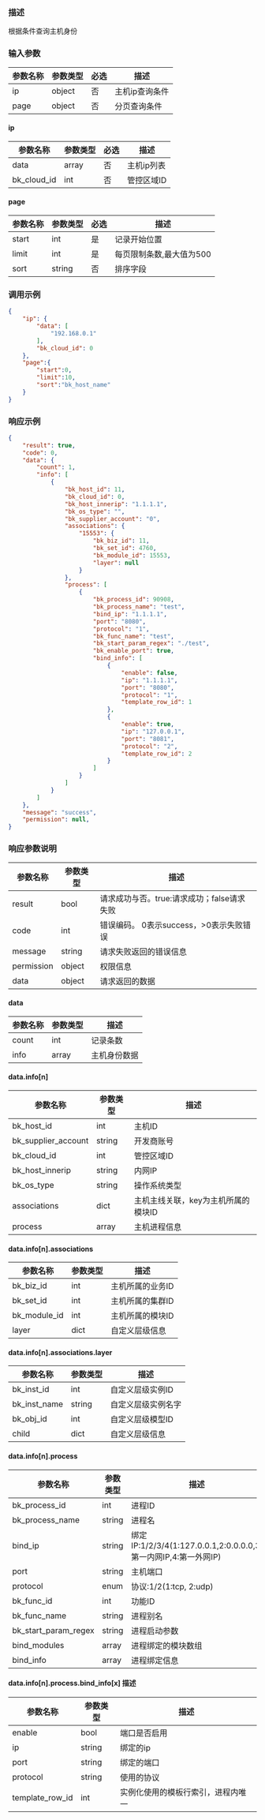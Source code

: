 ### 描述

根据条件查询主机身份

### 输入参数

| 参数名称 | 参数类型   | 必选 | 描述       |
|------|--------|----|----------|
| ip   | object | 否  | 主机ip查询条件 |
| page | object | 否  | 分页查询条件   |

#### ip

| 参数名称        | 参数类型  | 必选 | 描述     |
|-------------|-------|----|--------|
| data        | array | 否  | 主机ip列表 |
| bk_cloud_id | int   | 否  | 管控区域ID |

#### page

| 参数名称  | 参数类型   | 必选 | 描述             |
|-------|--------|----|----------------|
| start | int    | 是  | 记录开始位置         |
| limit | int    | 是  | 每页限制条数,最大值为500 |
| sort  | string | 否  | 排序字段           |

### 调用示例

```json
{
    "ip": {
        "data": [
            "192.168.0.1"
        ],
        "bk_cloud_id": 0
    },
    "page":{
        "start":0,
        "limit":10,
        "sort":"bk_host_name"
    }
}
```

### 响应示例

```json
{
    "result": true,
    "code": 0,
    "data": {
        "count": 1,
        "info": [
            {
                "bk_host_id": 11,
                "bk_cloud_id": 0,
                "bk_host_innerip": "1.1.1.1",
                "bk_os_type": "",
                "bk_supplier_account": "0",
                "associations": {
                    "15553": {
                        "bk_biz_id": 11,
                        "bk_set_id": 4760,
                        "bk_module_id": 15553,
                        "layer": null
                    }
                },
                "process": [
                    {
                        "bk_process_id": 90908,
                        "bk_process_name": "test",
                        "bind_ip": "1.1.1.1",
                        "port": "8080",
                        "protocol": "1",
                        "bk_func_name": "test",
                        "bk_start_param_regex": "./test",
                        "bk_enable_port": true,
                        "bind_info": [
                            {
                                "enable": false,
                                "ip": "1.1.1.1",
                                "port": "8080",
                                "protocol": "1",
                                "template_row_id": 1
                            },
                            {
                                "enable": true,
                                "ip": "127.0.0.1",
                                "port": "8081",
                                "protocol": "2",
                                "template_row_id": 2
                            }
                        ]
                    }
                ]
            }
        ]
    },
    "message": "success",
    "permission": null,
}
```

### 响应参数说明

| 参数名称       | 参数类型   | 描述                         |
|------------|--------|----------------------------|
| result     | bool   | 请求成功与否。true:请求成功；false请求失败 |
| code       | int    | 错误编码。 0表示success，>0表示失败错误  |
| message    | string | 请求失败返回的错误信息                |
| permission | object | 权限信息                       |
| data       | object | 请求返回的数据                    |

#### data

| 参数名称  | 参数类型  | 描述     |
|-------|-------|--------|
| count | int   | 记录条数   |
| info  | array | 主机身份数据 |

#### data.info[n]

| 参数名称                | 参数类型   | 描述                   |
|---------------------|--------|----------------------|
| bk_host_id          | int    | 主机ID                 |
| bk_supplier_account | string | 开发商账号                |
| bk_cloud_id         | int    | 管控区域ID               |
| bk_host_innerip     | string | 内网IP                 |
| bk_os_type          | string | 操作系统类型               |
| associations        | dict   | 主机主线关联，key为主机所属的模块ID |
| process             | array  | 主机进程信息               |

#### data.info[n].associations

| 参数名称         | 参数类型 | 描述        |
|--------------|------|-----------|
| bk_biz_id    | int  | 主机所属的业务ID |
| bk_set_id    | int  | 主机所属的集群ID |
| bk_module_id | int  | 主机所属的模块ID |
| layer        | dict | 自定义层级信息   |

#### data.info[n].associations.layer

| 参数名称         | 参数类型   | 描述        |
|--------------|--------|-----------|
| bk_inst_id   | int    | 自定义层级实例ID |
| bk_inst_name | string | 自定义层级实例名字 |
| bk_obj_id    | int    | 自定义层级模型ID |
| child        | dict   | 自定义层级信息   |

#### data.info[n].process

| 参数名称                 | 参数类型   | 描述                                                    |
|----------------------|--------|-------------------------------------------------------|
| bk_process_id        | int    | 进程ID                                                  |
| bk_process_name      | string | 进程名                                                   |
| bind_ip              | string | 绑定IP:1/2/3/4(1:127.0.0.1,2:0.0.0.0,3:第一内网IP,4:第一外网IP) |
| port                 | string | 主机端口                                                  |
| protocol             | enum   | 协议:1/2(1:tcp, 2:udp)                                  |
| bk_func_id           | int    | 功能ID                                                  |
| bk_func_name         | string | 进程别名                                                  |
| bk_start_param_regex | string | 进程启动参数                                                |
| bind_modules         | array  | 进程绑定的模块数组                                             |
| bind_info            | array  | 进程绑定信息                                                |

#### data.info[n].process.bind_info[x] 描述

| 参数名称            | 参数类型   | 描述                |
|-----------------|--------|-------------------|
| enable          | bool   | 端口是否启用            |
| ip              | string | 绑定的ip             |
| port            | string | 绑定的端口             |
| protocol        | string | 使用的协议             |
| template_row_id | int    | 实例化使用的模板行索引，进程内唯一 |
